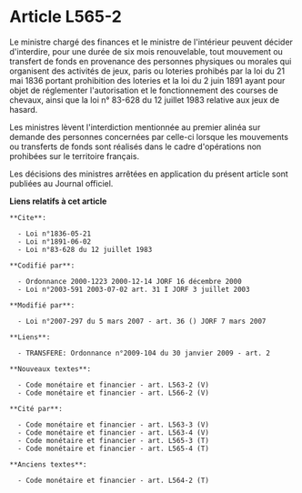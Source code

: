 # Article L565-2

Le ministre chargé des finances et le ministre de l'intérieur peuvent décider d'interdire, pour une durée de six mois
renouvelable, tout mouvement ou transfert de fonds en provenance des personnes physiques ou morales qui organisent des
activités de jeux, paris ou loteries prohibés par la loi du 21 mai 1836 portant prohibition des loteries et la loi du 2 juin
1891 ayant pour objet de réglementer l'autorisation et le fonctionnement des courses de chevaux, ainsi que la loi n° 83-628
du 12 juillet 1983 relative aux jeux de hasard.

Les ministres lèvent l'interdiction mentionnée au premier alinéa sur demande des personnes concernées par celle-ci lorsque
les mouvements ou transferts de fonds sont réalisés dans le cadre d'opérations non prohibées sur le territoire français.

Les décisions des ministres arrêtées en application du présent article sont publiées au Journal officiel.

**Liens relatifs à cet article**

	**Cite**:

	  - Loi n°1836-05-21
	  - Loi n°1891-06-02
	  - Loi n°83-628 du 12 juillet 1983

	**Codifié par**:

	  - Ordonnance 2000-1223 2000-12-14 JORF 16 décembre 2000
	  - Loi n°2003-591 2003-07-02 art. 31 I JORF 3 juillet 2003

	**Modifié par**:

	  - Loi n°2007-297 du 5 mars 2007 - art. 36 () JORF 7 mars 2007

	**Liens**:

	  - TRANSFERE: Ordonnance n°2009-104 du 30 janvier 2009 - art. 2

	**Nouveaux textes**:

	  - Code monétaire et financier - art. L563-2 (V)
	  - Code monétaire et financier - art. L566-2 (V)

	**Cité par**:

	  - Code monétaire et financier - art. L563-3 (V)
	  - Code monétaire et financier - art. L563-4 (V)
	  - Code monétaire et financier - art. L565-3 (T)
	  - Code monétaire et financier - art. L565-4 (T)

	**Anciens textes**:

	  - Code monétaire et financier - art. L564-2 (T)
